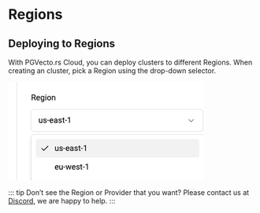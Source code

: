 # Regions 

## Deploying to Regions

With PGVecto.rs Cloud, you can deploy clusters to different Regions. When creating an cluster, pick a Region using the drop-down selector.

![](../images/supported-regions.png)

::: tip
Don’t see the Region or Provider that you want? Please contact us at [Discord](https://discord.com/channels/974584200327991326/1243043133801889792), we are happy to help.
:::